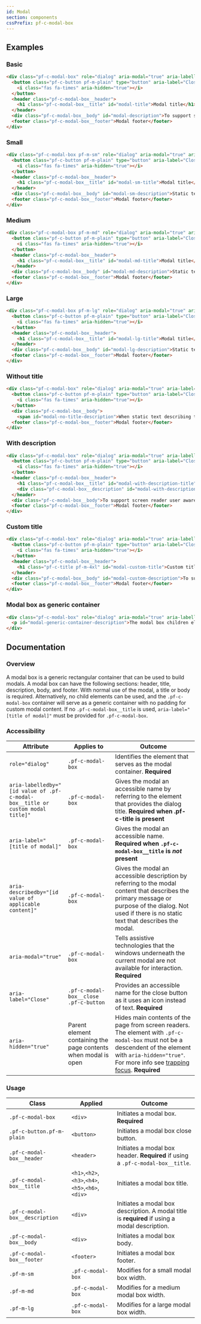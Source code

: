 ```yaml
---
id: Modal
section: components
cssPrefix: pf-c-modal-box
---
```

## Examples

### Basic

```html
<div class="pf-c-modal-box" role="dialog" aria-modal="true" aria-labelledby="modal-title" aria-describedby="modal-description">
  <button class="pf-c-button pf-m-plain" type="button" aria-label="Close">
    <i class="fas fa-times" aria-hidden="true"></i>
  </button>
  <header class="pf-c-modal-box__header">
    <h1 class="pf-c-modal-box__title" id="modal-title">Modal title</h1>
  </header>
  <div class="pf-c-modal-box__body" id="modal-description">To support screen reader user awareness of the dialog text, the dialog text is wrapped in a div that is referenced by aria-describedby.</div>
  <footer class="pf-c-modal-box__footer">Modal footer</footer>
</div>
```

### Small

```html
<div class="pf-c-modal-box pf-m-sm" role="dialog" aria-modal="true" aria-labelledby="modal-sm-title" aria-describedby="modal-sm-description">
  <button class="pf-c-button pf-m-plain" type="button" aria-label="Close dialog">
    <i class="fas fa-times" aria-hidden="true"></i>
  </button>
  <header class="pf-c-modal-box__header">
    <h1 class="pf-c-modal-box__title" id="modal-sm-title">Modal title</h1>
  </header>
  <div class="pf-c-modal-box__body" id="modal-sm-description">Static text describing modal purpose. Lorem ipsum dolor sit amet, consectetur adipisicing elit, sed do eiusmod tempor incididunt ut labore et dolore magna aliqua. Ut enim ad minim veniam, quis nostrud exercitation ullamco laboris nisi ut aliquip ex ea commodo consequat.</div>
  <footer class="pf-c-modal-box__footer">Modal footer</footer>
</div>
```

### Medium

```html
<div class="pf-c-modal-box pf-m-md" role="dialog" aria-modal="true" aria-labelledby="modal-md-title" aria-describedby="modal-md-description">
  <button class="pf-c-button pf-m-plain" type="button" aria-label="Close dialog">
    <i class="fas fa-times" aria-hidden="true"></i>
  </button>
  <header class="pf-c-modal-box__header">
    <h1 class="pf-c-modal-box__title" id="modal-md-title">Modal title</h1>
  </header>
  <div class="pf-c-modal-box__body" id="modal-md-description">Static text describing modal purpose. Lorem ipsum dolor sit amet, consectetur adipisicing elit, sed do eiusmod tempor incididunt ut labore et dolore magna aliqua. Ut enim ad minim veniam, quis nostrud exercitation ullamco laboris nisi ut aliquip ex ea commodo consequat.</div>
  <footer class="pf-c-modal-box__footer">Modal footer</footer>
</div>
```

### Large

```html
<div class="pf-c-modal-box pf-m-lg" role="dialog" aria-modal="true" aria-labelledby="modal-lg-title" aria-describedby="modal-lg-description">
  <button class="pf-c-button pf-m-plain" type="button" aria-label="Close">
    <i class="fas fa-times" aria-hidden="true"></i>
  </button>
  <header class="pf-c-modal-box__header">
    <h1 class="pf-c-modal-box__title" id="modal-lg-title">Modal title</h1>
  </header>
  <div class="pf-c-modal-box__body" id="modal-lg-description">Static text describing modal purpose. Lorem ipsum dolor sit amet, consectetur adipisicing elit, sed do eiusmod tempor incididunt ut labore et dolore magna aliqua. Ut enim ad minim veniam, quis nostrud exercitation ullamco laboris nisi ut aliquip ex ea commodo consequat.</div>
  <footer class="pf-c-modal-box__footer">Modal footer</footer>
</div>
```

### Without title

```html
<div class="pf-c-modal-box" role="dialog" aria-modal="true" aria-label="Example of a modal without a title" aria-describedby="modal-no-title-description">
  <button class="pf-c-button pf-m-plain" type="button" aria-label="Close">
    <i class="fas fa-times" aria-hidden="true"></i>
  </button>
  <div class="pf-c-modal-box__body">
    <span id="modal-no-title-description">When static text describing the modal is available, it can be wrapped with an ID referring to the modal's aria-describedby value. Lorem ipsum dolor sit amet, consectetur adipisicing elit, sed do eiusmod tempor incididunt ut labore et dolore magna aliqua. Ut enim ad minim veniam, quis nostrud exercitation ullamco laboris nisi ut aliquip ex ea commodo consequat.</span>Duis aute irure dolor in reprehenderit in voluptate velit esse cillum dolore eu fugiat nulla pariatur. Excepteur sint occaecat cupidatat non proident, sunt in culpa qui officia deserunt mollit anim id est laborum.</div>
  <footer class="pf-c-modal-box__footer">Modal footer</footer>
</div>
```

### With description

```html
<div class="pf-c-modal-box" role="dialog" aria-modal="true" aria-labelledby="modal-with-description-title" aria-describedby="modal-with-description-description">
  <button class="pf-c-button pf-m-plain" type="button" aria-label="Close">
    <i class="fas fa-times" aria-hidden="true"></i>
  </button>
  <header class="pf-c-modal-box__header">
    <h1 class="pf-c-modal-box__title" id="modal-with-description-title">Modal title</h1>
    <div class="pf-c-modal-box__description" id="modal-with-description-description">A description is used when you want to provide more info about the modal than the title is able to describe. The content in the description is static and will not scroll with the rest of the modal body.</div>
  </header>
  <div class="pf-c-modal-box__body">To support screen reader user awareness of the dialog text, the dialog text is wrapped in a div that is referenced by aria-describedby.</div>
  <footer class="pf-c-modal-box__footer">Modal footer</footer>
</div>
```

### Custom title

```html
<div class="pf-c-modal-box" role="dialog" aria-modal="true" aria-labelledby="modal-custom-title" aria-describedby="modal-custom-description">
  <button class="pf-c-button pf-m-plain" type="button" aria-label="Close">
    <i class="fas fa-times" aria-hidden="true"></i>
  </button>
  <header class="pf-c-modal-box__header">
    <h1 class="pf-c-title pf-m-4xl" id="modal-custom-title">Custom title</h1>
  </header>
  <div class="pf-c-modal-box__body" id="modal-custom-description">To support screen reader user awareness of the dialog text, the dialog text is wrapped in a div that is referenced by aria-describedby.</div>
  <footer class="pf-c-modal-box__footer">Modal footer</footer>
</div>
```

### Modal box as generic container

```html
<div class="pf-c-modal-box" role="dialog" aria-modal="true" aria-labelledby="modal-generic-container-description">
  <p id="modal-generic-container-description">The modal box children elements can be removed, and the modal serves as a generic modal container. One use case of this is when creating a wizard in a modal.</p>
</div>
```

## Documentation

### Overview

A modal box is a generic rectangular container that can be used to build modals. A modal box can have the following sections: header, title, description, body, and footer. With normal use of the modal, a title or body is required. Alternatively, no child elements can be used, and the `.pf-c-modal-box` container will  serve as a generic container with no padding for custom modal content. If no `.pf-c-modal-box__title` is used, `aria-label="[title of modal]"` must be provided for `.pf-c-modal-box`.

### Accessibility

| Attribute                                                                      | Applies to                                                     | Outcome                                                                                                                                                                                                                                          |
| ------------------------------------------------------------------------------ | -------------------------------------------------------------- | ------------------------------------------------------------------------------------------------------------------------------------------------------------------------------------------------------------------------------------------------ |
| `role="dialog"`                                                                | `.pf-c-modal-box`                                              | Identifies the element that serves as the modal container. **Required**                                                                                                                                                                          |
| `aria-labelledby="[id value of .pf-c-modal-box__title or custom modal title]"` | `.pf-c-modal-box`                                              | Gives the modal an accessible name by referring to the element that provides the dialog title. **Required when .pf-c-title is present**                                                                                                          |
| `aria-label="[title of modal]"`                                                | `.pf-c-modal-box`                                              | Gives the modal an accessible name. **Required when `.pf-c-modal-box__title` is _not_ present**                                                                                                                                                  |
| `aria-describedby="[id value of applicable content]"`                          | `.pf-c-modal-box`                                              | Gives the modal an accessible description by referring to the modal content that describes the primary message or purpose of the dialog. Not used if there is no static text that describes the modal.                                           |
| `aria-modal="true"`                                                            | `.pf-c-modal-box`                                              | Tells assistive technologies that the windows underneath the current modal are not available for interaction. **Required**                                                                                                                       |
| `aria-label="Close"`                                                           | `.pf-c-modal-box__close .pf-c-button`                          | Provides an accessible name for the close button as it uses an icon instead of text. **Required**                                                                                                                                                |
| `aria-hidden="true"`                                                           | Parent element containing the page contents when modal is open | Hides main contents of the page from screen readers. The element with `.pf-c-modal-box` must not be a descendent of the element with `aria-hidden="true"`. For more info see [trapping focus](/accessibility-guide#trapping-focus). **Required** |

### Usage

| Class                          | Applied                                            | Outcome                                                                                        |
| ------------------------------ | -------------------------------------------------- | ---------------------------------------------------------------------------------------------- |
| `.pf-c-modal-box`              | `<div>`                                            | Initiates a modal box. **Required**                                                            |
| `.pf-c-button.pf-m-plain`      | `<button>`                                         | Initiates a modal box close button.                                                            |
| `.pf-c-modal-box__header`      | `<header>`                                         | Initiates a modal box header. **Required** if using a `.pf-c-modal-box__title`.                |
| `.pf-c-modal-box__title`       | `<h1>`,`<h2>`,`<h3>`,`<h4>`,`<h5>`,`<h6>`, `<div>` | Initiates a modal box title.                                                                   |
| `.pf-c-modal-box__description` | `<div>`                                            | Initiates a modal box description. A modal title is **required** if using a modal description. |
| `.pf-c-modal-box__body`        | `<div>`                                            | Initiates a modal box body.                                                                    |
| `.pf-c-modal-box__footer`      | `<footer>`                                         | Initiates a modal box footer.                                                                  |
| `.pf-m-sm`                     | `.pf-c-modal-box`                                  | Modifies for a small modal box width.                                                          |
| `.pf-m-md`                     | `.pf-c-modal-box`                                  | Modifies for a medium modal box width.                                                         |
| `.pf-m-lg`                     | `.pf-c-modal-box`                                  | Modifies for a large modal box width.                                                          |
